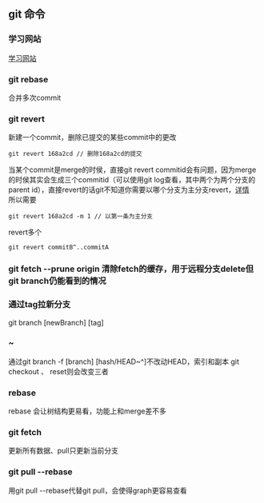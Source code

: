 ## git 命令

### 学习网站
[学习网站](https://learngitbranching.js.org/)

### git rebase
合并多次commit

### git revert
新建一个commit，删除已提交的某些commit中的更改
```
git revert 168a2cd // 删除168a2cd的提交
```

当某个commit是merge的时侯，直接git revert commitid会有问题，因为merge的时侯其实会生成三个commitid（可以使用git log查看，其中两个为两个分支的parent id），直接revert的话git不知道你需要以哪个分支为主分支revert，[详情](https://www.cnblogs.com/bescheiden/articles/10563651.html)<br>
所以需要
```
git revert 168a2cd -m 1 // 以第一条为主分支
```

revert多个
```
git revert commitB^..commitA
```

### git fetch --prune origin 清除fetch的缓存，用于远程分支delete但git branch仍能看到的情况

### 通过tag拉新分支
git branch [newBranch] [tag]

### ~
通过git branch -f [branch] [hash/HEAD~^]不改动HEAD，索引和副本
git checkout 、 reset则会改变三者

### rebase
rebase 会让树结构更易看，功能上和merge差不多

### git fetch
更新所有数据、pull只更新当前分支

### git pull --rebase
用git pull --rebase代替git pull，会使得graph更容易查看